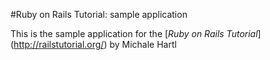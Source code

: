 #Ruby on Rails Tutorial: sample application

This is the sample application for the [*Ruby on Rails Tutorial*] (http://railstutorial.org/) by Michale Hartl
